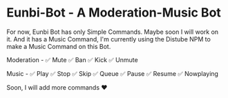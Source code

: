 # Eunbi-Bot - A Moderation-Music Bot

For now, Eunbi Bot has only Simple Commands. Maybe soon I will work on it. And it has a Music Command, I'm currently using the Distube NPM to make a Music Command on this Bot.

Moderation - 
✅ Mute
✅ Ban
✅ Kick
✅ Unmute

Music - 
✅ Play
✅ Stop
✅ Skip
✅ Queue
✅ Pause
✅ Resume
✅ Nowplaying

Soon, I will add more commands ❤️
